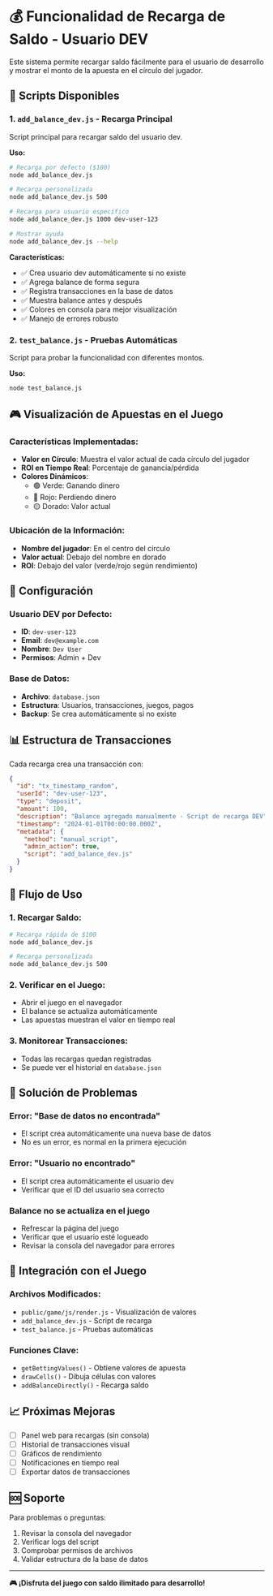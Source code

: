 # 💰 Funcionalidad de Recarga de Saldo - Usuario DEV

Este sistema permite recargar saldo fácilmente para el usuario de desarrollo y mostrar el monto de la apuesta en el círculo del jugador.

## 🚀 Scripts Disponibles

### 1. `add_balance_dev.js` - Recarga Principal
Script principal para recargar saldo del usuario dev.

**Uso:**
```bash
# Recarga por defecto ($100)
node add_balance_dev.js

# Recarga personalizada
node add_balance_dev.js 500

# Recarga para usuario específico
node add_balance_dev.js 1000 dev-user-123

# Mostrar ayuda
node add_balance_dev.js --help
```

**Características:**
- ✅ Crea usuario dev automáticamente si no existe
- ✅ Agrega balance de forma segura
- ✅ Registra transacciones en la base de datos
- ✅ Muestra balance antes y después
- ✅ Colores en consola para mejor visualización
- ✅ Manejo de errores robusto

### 2. `test_balance.js` - Pruebas Automáticas
Script para probar la funcionalidad con diferentes montos.

**Uso:**
```bash
node test_balance.js
```

## 🎮 Visualización de Apuestas en el Juego

### Características Implementadas:
- **Valor en Círculo**: Muestra el valor actual de cada círculo del jugador
- **ROI en Tiempo Real**: Porcentaje de ganancia/pérdida
- **Colores Dinámicos**: 
  - 🟢 Verde: Ganando dinero
  - 🔴 Rojo: Perdiendo dinero
  - 🟡 Dorado: Valor actual

### Ubicación de la Información:
- **Nombre del jugador**: En el centro del círculo
- **Valor actual**: Debajo del nombre en dorado
- **ROI**: Debajo del valor (verde/rojo según rendimiento)

## 🔧 Configuración

### Usuario DEV por Defecto:
- **ID**: `dev-user-123`
- **Email**: `dev@example.com`
- **Nombre**: `Dev User`
- **Permisos**: Admin + Dev

### Base de Datos:
- **Archivo**: `database.json`
- **Estructura**: Usuarios, transacciones, juegos, pagos
- **Backup**: Se crea automáticamente si no existe

## 📊 Estructura de Transacciones

Cada recarga crea una transacción con:
```json
{
  "id": "tx_timestamp_random",
  "userId": "dev-user-123",
  "type": "deposit",
  "amount": 100,
  "description": "Balance agregado manualmente - Script de recarga DEV",
  "timestamp": "2024-01-01T00:00:00.000Z",
  "metadata": {
    "method": "manual_script",
    "admin_action": true,
    "script": "add_balance_dev.js"
  }
}
```

## 🎯 Flujo de Uso

### 1. Recargar Saldo:
```bash
# Recarga rápida de $100
node add_balance_dev.js

# Recarga personalizada
node add_balance_dev.js 500
```

### 2. Verificar en el Juego:
- Abrir el juego en el navegador
- El balance se actualiza automáticamente
- Las apuestas muestran el valor en tiempo real

### 3. Monitorear Transacciones:
- Todas las recargas quedan registradas
- Se puede ver el historial en `database.json`

## 🚨 Solución de Problemas

### Error: "Base de datos no encontrada"
- El script crea automáticamente una nueva base de datos
- No es un error, es normal en la primera ejecución

### Error: "Usuario no encontrado"
- El script crea automáticamente el usuario dev
- Verificar que el ID del usuario sea correcto

### Balance no se actualiza en el juego
- Refrescar la página del juego
- Verificar que el usuario esté logueado
- Revisar la consola del navegador para errores

## 🔄 Integración con el Juego

### Archivos Modificados:
- `public/game/js/render.js` - Visualización de valores
- `add_balance_dev.js` - Script de recarga
- `test_balance.js` - Pruebas automáticas

### Funciones Clave:
- `getBettingValues()` - Obtiene valores de apuesta
- `drawCells()` - Dibuja células con valores
- `addBalanceDirectly()` - Recarga saldo

## 📈 Próximas Mejoras

- [ ] Panel web para recargas (sin consola)
- [ ] Historial de transacciones visual
- [ ] Gráficos de rendimiento
- [ ] Notificaciones en tiempo real
- [ ] Exportar datos de transacciones

## 🆘 Soporte

Para problemas o preguntas:
1. Revisar la consola del navegador
2. Verificar logs del script
3. Comprobar permisos de archivos
4. Validar estructura de la base de datos

---

**🎮 ¡Disfruta del juego con saldo ilimitado para desarrollo!**

